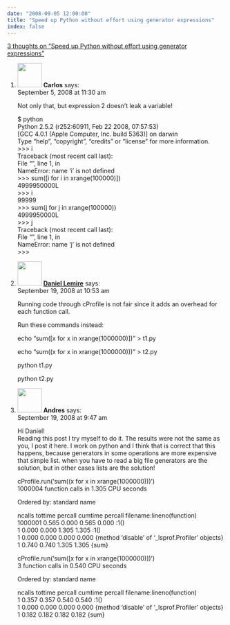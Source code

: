 ```yaml
---
date: "2008-09-05 12:00:00"
title: "Speed up Python without effort using generator expressions"
index: false
---
```


[3 thoughts on &ldquo;Speed up Python without effort using generator expressions&rdquo;](/lemire/blog/2008/09-05-speed-up-python-without-effort-using-generator-expressions)

<ol class="comment-list">
<li id="comment-50129" class="comment even thread-even depth-1">
<div class="comment-author vcard">
<img alt src="https://secure.gravatar.com/avatar/c2bec02e8103bede57545b00b47d6953?s=56&#038;d=mm&#038;r=g" srcset="https://secure.gravatar.com/avatar/c2bec02e8103bede57545b00b47d6953?s=112&#038;d=mm&#038;r=g 2x" class="avatar avatar-56 photo" height="56" width="56" decoding="async" /> <b class="fn">Carlos</b> <span class="says">says:</span> </div>
<div class="comment-metadata"><time datetime="2008-09-05T11:30:36+00:00">September 5, 2008 at 11:30 am</time></a> </div>
<div class="comment-content">
<p>Not only that, but expression 2 doesn&rsquo;t leak a variable!</p>
<p>$ python<br/>
Python 2.5.2 (r252:60911, Feb 22 2008, 07:57:53)<br/>
[GCC 4.0.1 (Apple Computer, Inc. build 5363)] on darwin<br/>
Type &ldquo;help&rdquo;, &ldquo;copyright&rdquo;, &ldquo;credits&rdquo; or &ldquo;license&rdquo; for more information.<br/>
&gt;&gt;&gt; i<br/>
Traceback (most recent call last):<br/>
File &ldquo;&rdquo;, line 1, in<br/>
NameError: name &lsquo;i&rsquo; is not defined<br/>
&gt;&gt;&gt; sum([i for i in xrange(100000)])<br/>
4999950000L<br/>
&gt;&gt;&gt; i<br/>
99999<br/>
&gt;&gt;&gt; sum(j for j in xrange(100000))<br/>
4999950000L<br/>
&gt;&gt;&gt; j<br/>
Traceback (most recent call last):<br/>
File &ldquo;&rdquo;, line 1, in<br/>
NameError: name &lsquo;j&rsquo; is not defined<br/>
&gt;&gt;&gt;</p>
</div>
</li>
<li id="comment-50157" class="comment odd alt thread-odd thread-alt depth-1">
<div class="comment-author vcard">
<img alt src="https://secure.gravatar.com/avatar/6518c23aacab4c42dd2c5b9b57b79fb5?s=56&#038;d=mm&#038;r=g" srcset="https://secure.gravatar.com/avatar/6518c23aacab4c42dd2c5b9b57b79fb5?s=112&#038;d=mm&#038;r=g 2x" class="avatar avatar-56 photo" height="56" width="56" decoding="async" /> <b class="fn"><a href="https://lemire.me/blog/" class="url" rel="ugc">Daniel Lemire</a></b> <span class="says">says:</span> </div>
<div class="comment-metadata"><time datetime="2008-09-19T10:53:15+00:00">September 19, 2008 at 10:53 am</time></a> </div>
<div class="comment-content">
<p>Running code through cProfile is not fair since it adds an overhead for each function call.</p>
<p>Run these commands instead:</p>
<p>echo &ldquo;sum([x for x in xrange(1000000)])&rdquo; > t1.py</p>
<p>echo &ldquo;sum((x for x in xrange(1000000)))&rdquo; > t2.py</p>
<p>python t1.py</p>
<p>python t2.py</p>
</div>
</li>
<li id="comment-50156" class="comment even thread-even depth-1">
<div class="comment-author vcard">
<img alt src="https://secure.gravatar.com/avatar/924a4dc5b4e63c54d3e1f4aeb7b95b56?s=56&#038;d=mm&#038;r=g" srcset="https://secure.gravatar.com/avatar/924a4dc5b4e63c54d3e1f4aeb7b95b56?s=112&#038;d=mm&#038;r=g 2x" class="avatar avatar-56 photo" height="56" width="56" loading="lazy" decoding="async" /> <b class="fn">Andres</b> <span class="says">says:</span> </div>
<div class="comment-metadata"><time datetime="2008-09-19T09:47:22+00:00">September 19, 2008 at 9:47 am</time></a> </div>
<div class="comment-content">
<p>Hi Daniel!<br/>
Reading this post I try myself to do it. The results were not the same as you, I post it here. I work on python and I think that is correct that this happens, because generators in some operations are more expensive that simple list. when you have to read a big file generators are the solution, but in other cases lists are the solution!</p>
<p>cProfile.run(&lsquo;sum((x for x in xrange(1000000)))&rsquo;)<br/>
1000004 function calls in 1.305 CPU seconds</p>
<p> Ordered by: standard name</p>
<p> ncalls tottime percall cumtime percall filename:lineno(function)<br/>
1000001 0.565 0.000 0.565 0.000 :1()<br/>
1 0.000 0.000 1.305 1.305 :1()<br/>
1 0.000 0.000 0.000 0.000 {method &lsquo;disable&rsquo; of &lsquo;_lsprof.Profiler&rsquo; objects}<br/>
1 0.740 0.740 1.305 1.305 {sum}</p>
<p>cProfile.run(&lsquo;sum([x for x in xrange(1000000)])&rsquo;)<br/>
3 function calls in 0.540 CPU seconds</p>
<p> Ordered by: standard name</p>
<p> ncalls tottime percall cumtime percall filename:lineno(function)<br/>
1 0.357 0.357 0.540 0.540 :1()<br/>
1 0.000 0.000 0.000 0.000 {method &lsquo;disable&rsquo; of &lsquo;_lsprof.Profiler&rsquo; objects}<br/>
1 0.182 0.182 0.182 0.182 {sum}</p>
</div>
</li>
</ol>

